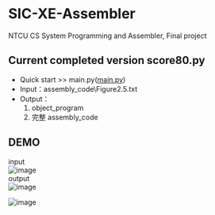 # SIC-XE-Assembler
NTCU CS System Programming and Assembler, Final project

## Current completed version score80.py
- Quick start >> main.py([main.py](main.py))
- Input：assembly_code\Figure2.5.txt
- Output：  
  1) object_program  
  2) 完整 assembly_code

## DEMO
input  
![image](https://user-images.githubusercontent.com/61511627/147974060-db822524-d710-4251-b077-359b5cf21e87.png)  
output  
![image](https://user-images.githubusercontent.com/61511627/147973924-4ed718e2-1f53-4583-a6a2-61eca8280afd.png)  

![image](https://user-images.githubusercontent.com/61511627/147973905-3efda499-5e9b-4349-b475-6282d7058339.png)  
